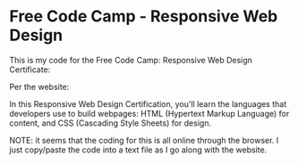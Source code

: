 # Free Code Camp - Responsive Web Design

This is my code for the Free Code Camp: Responsive Web Design Certificate:

Per the website:

In this Responsive Web Design Certification, you'll learn the languages that developers use to build webpages: HTML (Hypertext Markup Language) for content, and CSS (Cascading Style Sheets) for design.

NOTE: it seems that the coding for this is all online through the browser. I just copy/paste the code into a text file as I go along with the website.
